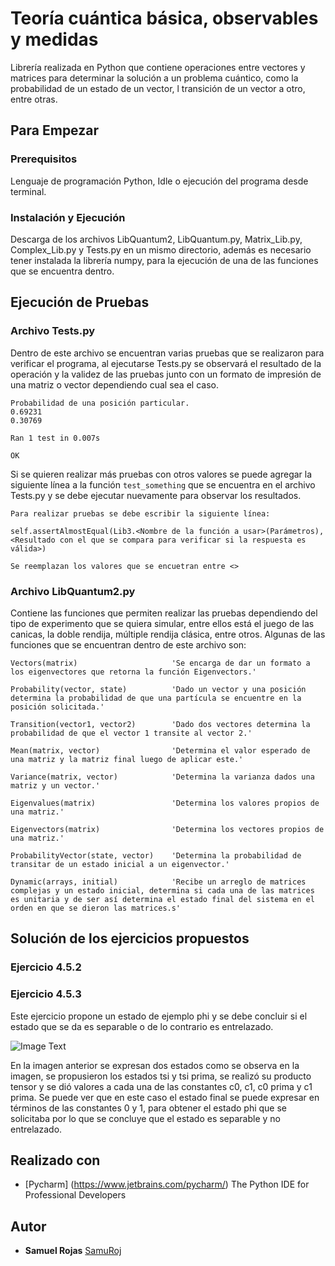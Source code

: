 # Teoría cuántica básica, observables y medidas

Librería realizada en Python que contiene operaciones entre vectores y matrices para determinar la solución a un problema cuántico, como la probabilidad de un estado de un vector, l transición de un vector a otro, entre otras.

## Para Empezar

### Prerequisitos

Lenguaje de programación Python, Idle o ejecución del programa desde terminal.

### Instalación y Ejecución

Descarga de los archivos LibQuantum2, LibQuantum.py, Matrix_Lib.py, Complex_Lib.py y Tests.py en un mismo directorio, además es necesario tener instalada la librería numpy, para la ejecución de una de las funciones que se encuentra dentro.

## Ejecución de Pruebas

### Archivo Tests.py

Dentro de este archivo se encuentran varias pruebas que se realizaron para verificar el programa, al ejecutarse Tests.py se observará el resultado de la operación y la validez de las pruebas junto con un formato de impresión de una matriz o vector dependiendo cual sea el caso.

```
Probabilidad de una posición particular.
0.69231
0.30769

Ran 1 test in 0.007s

OK
```

Si se quieren realizar más pruebas con otros valores se puede agregar la siguiente línea a la función `test_something` que se encuentra en el archivo Tests.py y se debe ejecutar nuevamente para observar los resultados.

```
Para realizar pruebas se debe escribir la siguiente línea:

self.assertAlmostEqual(Lib3.<Nombre de la función a usar>(Parámetros), <Resultado con el que se compara para verificar si la respuesta es válida>)

Se reemplazan los valores que se encuetran entre <>
```

### Archivo LibQuantum2.py

Contiene las funciones que permiten realizar las pruebas dependiendo del tipo de experimento que se quiera simular, entre ellos está el juego de las canicas, la doble rendija, múltiple rendija clásica, entre otros. Algunas de las funciones que se encuentran dentro de este archivo son:

```
Vectors(matrix)                     'Se encarga de dar un formato a los eigenvectores que retorna la función Eigenvectors.'            

Probability(vector, state)          'Dado un vector y una posición determina la probabilidad de que una partícula se encuentre en la posición solicitada.'

Transition(vector1, vector2)        'Dado dos vectores determina la probabilidad de que el vector 1 transite al vector 2.'

Mean(matrix, vector)                'Determina el valor esperado de una matriz y la matriz final luego de aplicar este.'

Variance(matrix, vector)            'Determina la varianza dados una matriz y un vector.'

Eigenvalues(matrix)                 'Determina los valores propios de una matriz.' 

Eigenvectors(matrix)                'Determina los vectores propios de una matriz.'

ProbabilityVector(state, vector)    'Determina la probabilidad de transitar de un estado inicial a un eigenvector.'

Dynamic(arrays, initial)            'Recibe un arreglo de matrices complejas y un estado inicial, determina si cada una de las matrices es unitaria y de ser así determina el estado final del sistema en el orden en que se dieron las matrices.s'
```

## Solución de los ejercicios propuestos

### Ejercicio 4.5.2



### Ejercicio 4.5.3
Este ejercicio propone un estado de ejemplo phi y se debe concluir si el estado que se da es separable o de lo contrario es entrelazado.

![Image Text]()

En la imagen anterior se expresan dos estados como se observa en la imagen, se propusieron los estados tsi y tsi prima, se realizó su producto tensor y se dió valores a cada una de las constantes c0, c1, c0 prima y c1 prima. Se puede ver que en este caso el estado final se puede expresar en términos de las constantes 0 y 1, para obtener el estado phi que se solicitaba por lo que se concluye que el estado es separable y no entrelazado.

## Realizado con

* [Pycharm] (https://www.jetbrains.com/pycharm/) The Python IDE for Professional Developers

## Autor

* **Samuel Rojas** [SamuRoj](https://github.com/SamuRoj)